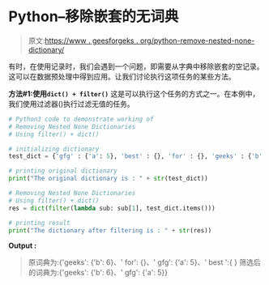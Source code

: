# Python–移除嵌套的无词典

> 原文:[https://www . geesforgeks . org/python-remove-nested-none-dictionary/](https://www.geeksforgeeks.org/python-removing-nested-none-dictionaries/)

有时，在使用记录时，我们会遇到一个问题，即需要从字典中移除嵌套的空记录。这可以在数据预处理中得到应用。让我们讨论执行这项任务的某些方法。

**方法#1:使用`dict() + filter()`**
这是可以执行这个任务的方式之一。在本例中，我们使用过滤器()执行过滤无值的任务。

```py
# Python3 code to demonstrate working of 
# Removing Nested None Dictionaries
# Using filter() + dict()

# initializing dictionary
test_dict = {'gfg' : {'a': 5}, 'best' : {}, 'for' : {}, 'geeks' : {'b' : 6}}

# printing original dictionary
print("The original dictionary is : " + str(test_dict))

# Removing Nested None Dictionaries
# Using filter() + dict()
res = dict(filter(lambda sub: sub[1], test_dict.items()))

# printing result 
print("The dictionary after filtering is : " + str(res)) 
```

**Output :**

> 原词典为:{'geeks': {'b': 6}、' for': {}、' gfg': {'a': 5}、' best ':{ }
> 筛选后的词典为:{'geeks': {'b': 6}、' gfg': {'a': 5}}